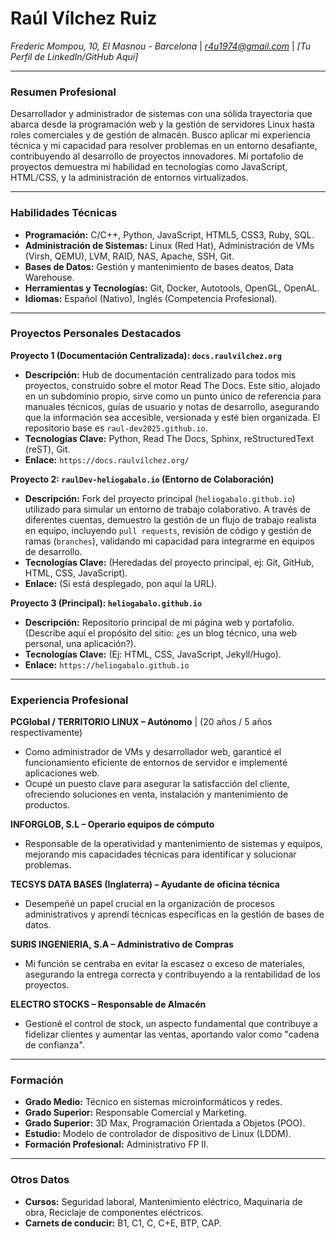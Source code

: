 # Raúl Vílchez Ruiz

*Frederic Mompou, 10, El Masnou - Barcelona* | *r4u1974@gmail.com* | *[Tu Perfil de LinkedIn/GitHub Aquí]*

---

### Resumen Profesional

Desarrollador y administrador de sistemas con una sólida trayectoria que abarca desde la programación web y la gestión de servidores Linux hasta roles comerciales y de gestión de almacén. Busco aplicar mi experiencia técnica y mi capacidad para resolver problemas en un entorno desafiante, contribuyendo al desarrollo de proyectos innovadores. Mi portafolio de proyectos demuestra mi habilidad en tecnologías como JavaScript, HTML/CSS, y la administración de entornos virtualizados.

---

### Habilidades Técnicas

*   **Programación:** C/C++, Python, JavaScript, HTML5, CSS3, Ruby, SQL.
*   **Administración de Sistemas:** Linux (Red Hat), Administración de VMs (Virsh, QEMU), LVM, RAID, NAS, Apache, SSH, Git.
*   **Bases de Datos:** Gestión y mantenimiento de bases deatos, Data Warehouse.
*   **Herramientas y Tecnologías:** Git, Docker, Autotools, OpenGL, OpenAL.
*   **Idiomas:** Español (Nativo), Inglés (Competencia Profesional).

---

### Proyectos Personales Destacados

**Proyecto 1 (Documentación Centralizada): `docs.raulvilchez.org`**

*   **Descripción:** Hub de documentación centralizado para todos mis proyectos, construido sobre el motor Read The Docs. Este sitio, alojado en un subdominio propio, sirve como un punto único de referencia para manuales técnicos, guías de usuario y notas de desarrollo, asegurando que la información sea accesible, versionada y esté bien organizada. El repositorio base es `raul-dev2025.github.io`.
*   **Tecnologías Clave:** Python, Read The Docs, Sphinx, reStructuredText (reST), Git.
*   **Enlace:** `https://docs.raulvilchez.org/`

**Proyecto 2: `raulDev-heliogabalo.io` (Entorno de Colaboración)**

*   **Descripción:** Fork del proyecto principal (`heliogabalo.github.io`) utilizado para simular un entorno de trabajo colaborativo. A través de diferentes cuentas, demuestro la gestión de un flujo de trabajo realista en equipo, incluyendo `pull requests`, revisión de código y gestión de ramas (`branches`), validando mi capacidad para integrarme en equipos de desarrollo.
*   **Tecnologías Clave:** (Heredadas del proyecto principal, ej: Git, GitHub, HTML, CSS, JavaScript).
*   **Enlace:** (Si está desplegado, pon aquí la URL).

**Proyecto 3 (Principal): `heliogabalo.github.io`**

*   **Descripción:** Repositorio principal de mi página web y portafolio. (Describe aquí el propósito del sitio: ¿es un blog técnico, una web personal, una aplicación?).
*   **Tecnologías Clave:** (Ej: HTML, CSS, JavaScript, Jekyll/Hugo).
*   **Enlace:** `https://heliogabalo.github.io`

---

### Experiencia Profesional

**PCGlobal / TERRITORIO LINUX – Autónomo** | (20 años / 5 años respectivamente)
*   Como administrador de VMs y desarrollador web, garanticé el funcionamiento eficiente de entornos de servidor e implementé aplicaciones web.
*   Ocupé un puesto clave para asegurar la satisfacción del cliente, ofreciendo soluciones en venta, instalación y mantenimiento de productos.

**INFORGLOB, S.L – Operario equipos de cómputo**
*   Responsable de la operatividad y mantenimiento de sistemas y equipos, mejorando mis capacidades técnicas para identificar y solucionar problemas.

**TECSYS DATA BASES (Inglaterra) – Ayudante de oficina técnica**
*   Desempeñé un papel crucial en la organización de procesos administrativos y aprendí técnicas específicas en la gestión de bases de datos.

**SURIS INGENIERIA, S.A – Administrativo de Compras**
*   Mi función se centraba en evitar la escasez o exceso de materiales, asegurando la entrega correcta y contribuyendo a la rentabilidad de los proyectos.

**ELECTRO STOCKS – Responsable de Almacén**
*   Gestioné el control de stock, un aspecto fundamental que contribuye a fidelizar clientes y aumentar las ventas, aportando valor como "cadena de confianza".

---

### Formación
*   **Grado Medio:** Técnico en sistemas microinformáticos y redes.
*   **Grado Superior:** Responsable Comercial y Marketing.
*   **Grado Superior:** 3D Max, Programación Orientada a Objetos (POO).
*   **Estudio:** Modelo de controlador de dispositivo de Linux (LDDM).
*   **Formación Profesional:** Administrativo FP II.

---

### Otros Datos

*   **Cursos:** Seguridad laboral, Mantenimiento eléctrico, Maquinaria de obra, Reciclaje de componentes eléctricos.
*   **Carnets de conducir:** B1, C1, C, C+E, BTP, CAP.